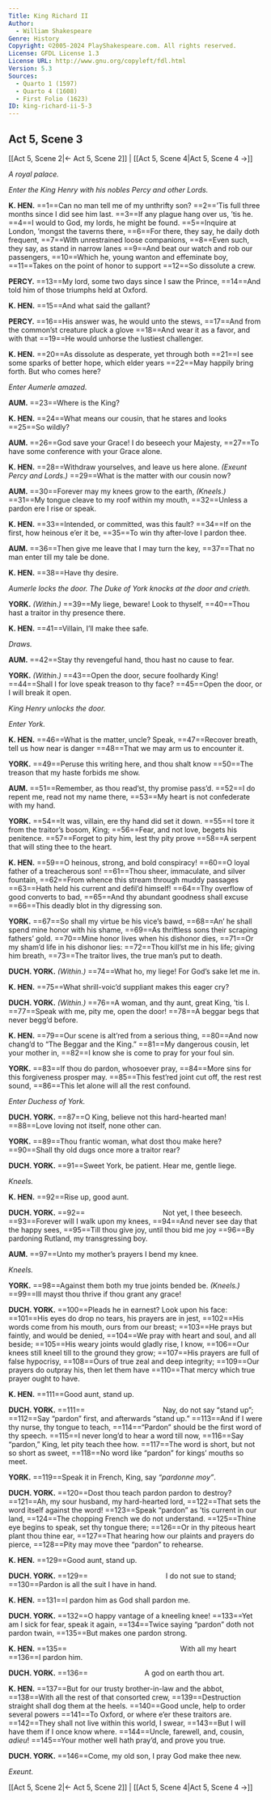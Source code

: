 ```yaml
---
Title: King Richard II
Author: 
  - William Shakespeare
Genre: History
Copyright: ©2005-2024 PlayShakespeare.com. All rights reserved.
License: GFDL License 1.3
License URL: http://www.gnu.org/copyleft/fdl.html
Version: 5.3
Sources:
  - Quarto 1 (1597)
  - Quarto 4 (1608)
  - First Folio (1623)
ID: king-richard-ii-5-3
---
```


## Act 5, Scene 3
[[Act 5, Scene 2|← Act 5, Scene 2]] | [[Act 5, Scene 4|Act 5, Scene 4 →]]

*A royal palace.*

*Enter the King Henry with his nobles Percy and other Lords.*

**K. HEN.**
==1==Can no man tell me of my unthrifty son?
==2==’Tis full three months since I did see him last.
==3==If any plague hang over us, ’tis he.
==4==I would to God, my lords, he might be found.
==5==Inquire at London, ’mongst the taverns there,
==6==For there, they say, he daily doth frequent,
==7==With unrestrained loose companions,
==8==Even such, they say, as stand in narrow lanes
==9==And beat our watch and rob our passengers,
==10==Which he, young wanton and effeminate boy,
==11==Takes on the point of honor to support
==12==So dissolute a crew.

**PERCY.**
==13==My lord, some two days since I saw the Prince,
==14==And told him of those triumphs held at Oxford.

**K. HEN.**
==15==And what said the gallant?

**PERCY.**
==16==His answer was, he would unto the stews,
==17==And from the common’st creature pluck a glove
==18==And wear it as a favor, and with that
==19==He would unhorse the lustiest challenger.

**K. HEN.**
==20==As dissolute as desperate, yet through both
==21==I see some sparks of better hope, which elder years
==22==May happily bring forth. But who comes here?

*Enter Aumerle amazed.*

**AUM.**
==23==Where is the King?

**K. HEN.**
==24==What means our cousin, that he stares and looks
==25==So wildly?

**AUM.**
==26==God save your Grace! I do beseech your Majesty,
==27==To have some conference with your Grace alone.

**K. HEN.**
==28==Withdraw yourselves, and leave us here alone.
*(Exeunt Percy and Lords.)*
==29==What is the matter with our cousin now?

**AUM.**
==30==Forever may my knees grow to the earth,
*(Kneels.)*
==31==My tongue cleave to my roof within my mouth,
==32==Unless a pardon ere I rise or speak.

**K. HEN.**
==33==Intended, or committed, was this fault?
==34==If on the first, how heinous e’er it be,
==35==To win thy after-love I pardon thee.

**AUM.**
==36==Then give me leave that I may turn the key,
==37==That no man enter till my tale be done.

**K. HEN.**
==38==Have thy desire.

*Aumerle locks the door. The Duke of York knocks at the door and crieth.*

**YORK.**
*(Within.)*
==39==My liege, beware! Look to thyself,
==40==Thou hast a traitor in thy presence there.

**K. HEN.**
==41==Villain, I’ll make thee safe.

*Draws.*

**AUM.**
==42==Stay thy revengeful hand, thou hast no cause to fear.

**YORK.**
*(Within.)*
==43==Open the door, secure foolhardy King!
==44==Shall I for love speak treason to thy face?
==45==Open the door, or I will break it open.

*King Henry unlocks the door.*

*Enter York.*

**K. HEN.**
==46==What is the matter, uncle? Speak,
==47==Recover breath, tell us how near is danger
==48==That we may arm us to encounter it.

**YORK.**
==49==Peruse this writing here, and thou shalt know
==50==The treason that my haste forbids me show.

**AUM.**
==51==Remember, as thou read’st, thy promise pass’d.
==52==I do repent me, read not my name there,
==53==My heart is not confederate with my hand.

**YORK.**
==54==It was, villain, ere thy hand did set it down.
==55==I tore it from the traitor’s bosom, King;
==56==Fear, and not love, begets his penitence.
==57==Forget to pity him, lest thy pity prove
==58==A serpent that will sting thee to the heart.

**K. HEN.**
==59==O heinous, strong, and bold conspiracy!
==60==O loyal father of a treacherous son!
==61==Thou sheer, immaculate, and silver fountain,
==62==From whence this stream through muddy passages
==63==Hath held his current and defil’d himself!
==64==Thy overflow of good converts to bad,
==65==And thy abundant goodness shall excuse
==66==This deadly blot in thy digressing son.

**YORK.**
==67==So shall my virtue be his vice’s bawd,
==68==An’ he shall spend mine honor with his shame,
==69==As thriftless sons their scraping fathers’ gold.
==70==Mine honor lives when his dishonor dies,
==71==Or my sham’d life in his dishonor lies:
==72==Thou kill’st me in his life; giving him breath,
==73==The traitor lives, the true man’s put to death.

**DUCH. YORK.**
*(Within.)*
==74==What ho, my liege! For God’s sake let me in.

**K. HEN.**
==75==What shrill-voic’d suppliant makes this eager cry?

**DUCH. YORK.**
*(Within.)*
==76==A woman, and thy aunt, great King, ’tis I.
==77==Speak with me, pity me, open the door!
==78==A beggar begs that never begg’d before.

**K. HEN.**
==79==Our scene is alt’red from a serious thing,
==80==And now chang’d to “The Beggar and the King.”
==81==My dangerous cousin, let your mother in,
==82==I know she is come to pray for your foul sin.

**YORK.**
==83==If thou do pardon, whosoever pray,
==84==More sins for this forgiveness prosper may.
==85==This fest’red joint cut off, the rest rest sound,
==86==This let alone will all the rest confound.

*Enter Duchess of York.*

**DUCH. YORK.**
==87==O King, believe not this hard-hearted man!
==88==Love loving not itself, none other can.

**YORK.**
==89==Thou frantic woman, what dost thou make here?
==90==Shall thy old dugs once more a traitor rear?

**DUCH. YORK.**
==91==Sweet York, be patient. Hear me, gentle liege.

*Kneels.*

**K. HEN.**
==92==Rise up, good aunt.

**DUCH. YORK.**
==92==           Not yet, I thee beseech.
==93==Forever will I walk upon my knees,
==94==And never see day that the happy sees,
==95==Till thou give joy, until thou bid me joy
==96==By pardoning Rutland, my transgressing boy.

**AUM.**
==97==Unto my mother’s prayers I bend my knee.

*Kneels.*

**YORK.**
==98==Against them both my true joints bended be.
*(Kneels.)*
==99==Ill mayst thou thrive if thou grant any grace!

**DUCH. YORK.**
==100==Pleads he in earnest? Look upon his face:
==101==His eyes do drop no tears, his prayers are in jest,
==102==His words come from his mouth, ours from our breast;
==103==He prays but faintly, and would be denied,
==104==We pray with heart and soul, and all beside;
==105==His weary joints would gladly rise, I know,
==106==Our knees still kneel till to the ground they grow;
==107==His prayers are full of false hypocrisy,
==108==Ours of true zeal and deep integrity;
==109==Our prayers do outpray his, then let them have
==110==That mercy which true prayer ought to have.

**K. HEN.**
==111==Good aunt, stand up.

**DUCH. YORK.**
==111==           Nay, do not say “stand up”;
==112==Say “pardon” first, and afterwards “stand up.”
==113==And if I were thy nurse, thy tongue to teach,
==114==“Pardon” should be the first word of thy speech.
==115==I never long’d to hear a word till now,
==116==Say “pardon,” King, let pity teach thee how.
==117==The word is short, but not so short as sweet,
==118==No word like “pardon” for kings’ mouths so meet.

**YORK.**
==119==Speak it in French, King, say *“pardonne moy”*.

**DUCH. YORK.**
==120==Dost thou teach pardon pardon to destroy?
==121==Ah, my sour husband, my hard-hearted lord,
==122==That sets the word itself against the word!
==123==Speak “pardon” as ’tis current in our land,
==124==The chopping French we do not understand.
==125==Thine eye begins to speak, set thy tongue there;
==126==Or in thy piteous heart plant thou thine ear,
==127==That hearing how our plaints and prayers do pierce,
==128==Pity may move thee “pardon” to rehearse.

**K. HEN.**
==129==Good aunt, stand up.

**DUCH. YORK.**
==129==           I do not sue to stand;
==130==Pardon is all the suit I have in hand.

**K. HEN.**
==131==I pardon him as God shall pardon me.

**DUCH. YORK.**
==132==O happy vantage of a kneeling knee!
==133==Yet am I sick for fear, speak it again,
==134==Twice saying “pardon” doth not pardon twain,
==135==But makes one pardon strong.

**K. HEN.**
==135==                With all my heart
==136==I pardon him.

**DUCH. YORK.**
==136==        A god on earth thou art.

**K. HEN.**
==137==But for our trusty brother-in-law and the abbot,
==138==With all the rest of that consorted crew,
==139==Destruction straight shall dog them at the heels.
==140==Good uncle, help to order several powers
==141==To Oxford, or where e’er these traitors are.
==142==They shall not live within this world, I swear,
==143==But I will have them if I once know where.
==144==Uncle, farewell, and, cousin, *adieu*!
==145==Your mother well hath pray’d, and prove you true.

**DUCH. YORK.**
==146==Come, my old son, I pray God make thee new.

*Exeunt.*

[[Act 5, Scene 2|← Act 5, Scene 2]] | [[Act 5, Scene 4|Act 5, Scene 4 →]]